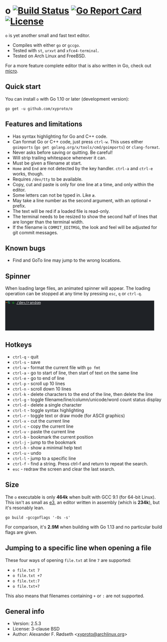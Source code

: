# o [![Build Status](https://travis-ci.com/xyproto/o.svg?branch=master)](https://travis-ci.com/xyproto/o) [![Go Report Card](https://goreportcard.com/badge/github.com/xyproto/o)](https://goreportcard.com/report/github.com/xyproto/o) [![License](https://img.shields.io/badge/license-BSD-green.svg?style=flat)](https://raw.githubusercontent.com/xyproto/o/master/LICENSE)

`o` is yet another small and fast text editor.

* Compiles with either `go` or `gccgo`.
* Tested with `st`, `urxvt` and `xfce4-terminal`.
* Tested on Arch Linux and FreeBSD.

For a more feature complete editor that is also written in Go, check out [micro](https://github.com/zyedidia/micro).

<!--## Screenshot

![screenshot](img/screenshot.png)
-->

## Quick start

You can install `o` with Go 1.10 or later (development version):

    go get -u github.com/xyproto/o

## Features and limitations

* Has syntax highlighting for Go and C++ code.
* Can format Go or C++ code, just press `ctrl-w`. This uses either `goimports` (`go get golang.org/x/tools/cmd/goimports`) or `clang-format`.
* Never asks before saving or quitting. Be careful!
* Will strip trailing whitespace whenever it can.
* Must be given a filename at start.
* `Home` and `End` are not detected by the key handler. `ctrl-a` and `ctrl-e` works, though.
* Requires `/dev/tty` to be available.
* Copy, cut and paste is only for one line at a time, and only within the editor.
* Some letters can not be typed in. Like `æ`.
* May take a line number as the second argument, with an optional `+` prefix.
* The text will be red if a loaded file is read-only.
* The terminal needs to be resized to show the second half of lines that are longer than the terminal width.
* If the filename is `COMMIT_EDITMSG`, the look and feel will be adjusted for git commit messages.

## Known bugs

* Find and GoTo line may jump to the wrong locations.

## Spinner

When loading large files, an animated spinner will appear. The loading operation can be stopped at any time by pressing `esc`, `q` or `ctrl-q`.

![progress](img/progress.gif)

## Hotkeys

* `ctrl-q` - quit
* `ctrl-s` - save
* `ctrl-w` - format the current file with `go fmt`
* `ctrl-a` - go to start of line, then start of text on the same line
* `ctrl-e` - go to end of line
* `ctrl-p` - scroll up 10 lines
* `ctrl-n` - scroll down 10 lines
* `ctrl-k` - delete characters to the end of the line, then delete the line
* `ctrl-g` - toggle filename/line/column/unicode/word count status display
* `ctrl-d` - delete a single character
* `ctrl-t` - toggle syntax highlighting
* `ctrl-r` - toggle text or draw mode (for ASCII graphics)
* `ctrl-x` - cut the current line
* `ctrl-c` - copy the current line
* `ctrl-v` - paste the current line
* `ctrl-b` - bookmark the current position
* `ctrl-j` - jump to the bookmark
* `ctrl-h` - show a minimal help text
* `ctrl-u` - undo
* `ctrl-l` - jump to a specific line
* `ctrl-f` - find a string. Press ctrl-f and return to repeat the search.
* `esc` - redraw the screen and clear the last search.

## Size

The `o` executable is only **464k** when built with GCC 9.1 (for 64-bit Linux). This isn't as small as [e3](https://sites.google.com/site/e3editor/), an editor written in assembly (which is **234k**), but it's resonably lean.

    go build -gccgoflags '-Os -s'

For comparison, it's **2.9M** when building with Go 1.13 and no particular build flags are given.

## Jumping to a specific line when opening a file

These four ways of opening `file.txt` at line `7` are supported:

* `o file.txt 7`
* `o file.txt +7`
* `o file.txt:7`
* `o file.txt+7`

This also means that filenames containing `+` or `:` are not supported.

## General info

* Version: 2.5.3
* License: 3-clause BSD
* Author: Alexander F. Rødseth &lt;xyproto@archlinux.org&gt;

